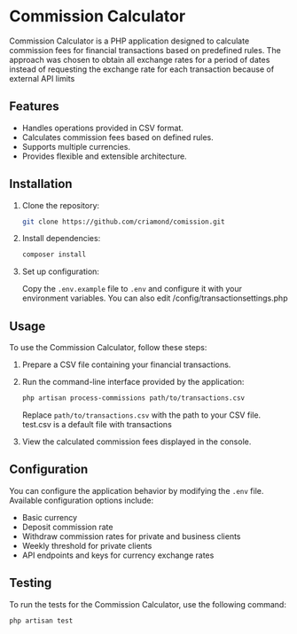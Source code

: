 # Commission Calculator

Commission Calculator is a PHP application designed to calculate commission fees for financial transactions based on predefined rules.
The approach was chosen to obtain all exchange rates for a period of dates instead of requesting the exchange rate for each transaction because of external API limits 

## Features

- Handles operations provided in CSV format.
- Calculates commission fees based on defined rules.
- Supports multiple currencies.
- Provides flexible and extensible architecture.

## Installation

1. Clone the repository:

    ```bash
    git clone https://github.com/criamond/comission.git
    ```

2. Install dependencies:

    ```bash
    composer install
    ```

3. Set up configuration:

   Copy the `.env.example` file to `.env` and configure it with your environment variables.
   You can also edit /config/transactionsettings.php 

## Usage

To use the Commission Calculator, follow these steps:

1. Prepare a CSV file containing your financial transactions.
2. Run the command-line interface provided by the application:

    ```bash
    php artisan process-commissions path/to/transactions.csv
    ```

   Replace `path/to/transactions.csv` with the path to your CSV file.
   test.csv is a default file with transactions

4. View the calculated commission fees displayed in the console.

## Configuration

You can configure the application behavior by modifying the `.env` file. Available configuration options include:

- Basic currency
- Deposit commission rate
- Withdraw commission rates for private and business clients
- Weekly threshold for private clients
- API endpoints and keys for currency exchange rates

## Testing

To run the tests for the Commission Calculator, use the following command:

```bash
php artisan test
